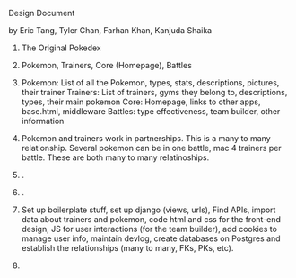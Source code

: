 Design Document

by Eric Tang, Tyler Chan, Farhan Khan, Kanjuda Shaika 

1. The Original Pokedex

2. Pokemon, Trainers, Core (Homepage), Battles

3. Pokemon: List of all the Pokemon, types, stats, descriptions, pictures, their trainer
   Trainers: List of trainers, gyms they belong to, descriptions, types, their main pokemon
   Core: Homepage, links to other apps, base.html, middleware
   Battles: type effectiveness, team builder, other information

4. Pokemon and trainers work in partnerships. This is a many to many relationship.
   Several pokemon can be in one battle, mac 4 trainers per battle. These are both many to many relatinoships.

5. .

6. .

7. Set up boilerplate stuff, set up django (views, urls), Find APIs, import data about trainers and pokemon, code html and css for the front-end design, JS for user interactions (for the team builder), add cookies to manage user info, maintain devlog, create databases on Postgres and establish the relationships (many to many, FKs, PKs, etc).

8. 
   
